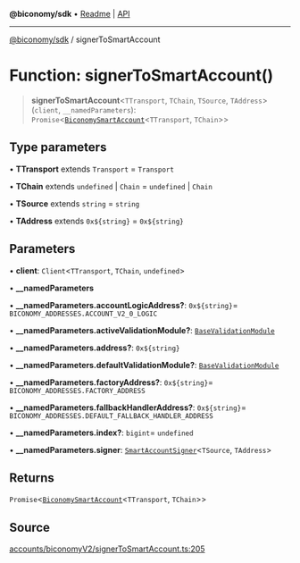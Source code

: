 **@biconomy/sdk** • [Readme](../README.md) \| [API](../globals.md)

***

[@biconomy/sdk](../README.md) / signerToSmartAccount

# Function: signerToSmartAccount()

> **signerToSmartAccount**\<`TTransport`, `TChain`, `TSource`, `TAddress`\>(`client`, `__namedParameters`): `Promise`\<[`BiconomySmartAccount`](../type-aliases/BiconomySmartAccount.md)\<`TTransport`, `TChain`\>\>

## Type parameters

• **TTransport** extends `Transport` = `Transport`

• **TChain** extends `undefined` \| `Chain` = `undefined` \| `Chain`

• **TSource** extends `string` = `string`

• **TAddress** extends ```0x${string}``` = ```0x${string}```

## Parameters

• **client**: `Client`\<`TTransport`, `TChain`, `undefined`\>

• **\_\_namedParameters**

• **\_\_namedParameters\.accountLogicAddress?**: ```0x${string}```= `BICONOMY_ADDRESSES.ACCOUNT_V2_0_LOGIC`

• **\_\_namedParameters\.activeValidationModule?**: [`BaseValidationModule`](../type-aliases/BaseValidationModule.md)

• **\_\_namedParameters\.address?**: ```0x${string}```

• **\_\_namedParameters\.defaultValidationModule?**: [`BaseValidationModule`](../type-aliases/BaseValidationModule.md)

• **\_\_namedParameters\.factoryAddress?**: ```0x${string}```= `BICONOMY_ADDRESSES.FACTORY_ADDRESS`

• **\_\_namedParameters\.fallbackHandlerAddress?**: ```0x${string}```= `BICONOMY_ADDRESSES.DEFAULT_FALLBACK_HANDLER_ADDRESS`

• **\_\_namedParameters\.index?**: `bigint`= `undefined`

• **\_\_namedParameters\.signer**: [`SmartAccountSigner`](../type-aliases/SmartAccountSigner.md)\<`TSource`, `TAddress`\>

## Returns

`Promise`\<[`BiconomySmartAccount`](../type-aliases/BiconomySmartAccount.md)\<`TTransport`, `TChain`\>\>

## Source

[accounts/biconomyV2/signerToSmartAccount.ts:205](https://github.com/bcnmy/sdk/blob/main/src/accounts/biconomyV2/signerToSmartAccount.ts#L205)
